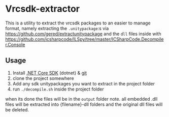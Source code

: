 # Vrcsdk-extractor

This is a utility to extract the vrcsdk packages to an easier to manage format, namely extracting the `.unitypackage`:s via https://github.com/gered/extractunitypackage and the `dll` files inside with https://github.com/icsharpcode/ILSpy/tree/master/ICSharpCode.Decompiler.Console

## Usage

1. Install [.NET Core SDK](https://dotnet.microsoft.com/download) (dotnet) & [git](https://git-scm.com/downloads)
2. clone the project somewhere
3. Add any sdk unitypackages you want to extract in the project folder
4. run `./decompile.sh` inside the project folder

when its done the files will be in the `output` folder
note. all embedded .dll files will be extracted into {filename}-dll folders and the original dll files will be deleted.
